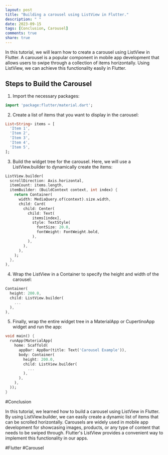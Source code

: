 ```yaml
---
layout: post
title: "Building a carousel using ListView in Flutter."
description: " "
date: 2023-09-15
tags: [Conclusion, Carousel]
comments: true
share: true
---
```


In this tutorial, we will learn how to create a carousel using ListView in Flutter. A carousel is a popular component in mobile app development that allows users to swipe through a collection of items horizontally. Using ListView, we can achieve this functionality easily in Flutter.

## Steps to Build the Carousel

1. Import the necessary packages:
```dart
import 'package:flutter/material.dart';
```

2. Create a list of items that you want to display in the carousel:
```dart
List<String> items = [
  'Item 1',
  'Item 2',
  'Item 3',
  'Item 4',
  'Item 5',
];
```

3. Build the widget tree for the carousel. Here, we will use a ListView.builder to dynamically create the items:
```dart
ListView.builder(
  scrollDirection: Axis.horizontal,
  itemCount: items.length,
  itemBuilder: (BuildContext context, int index) {
    return Container(
      width: MediaQuery.of(context).size.width,
      child: Card(
        child: Center(
          child: Text(
            items[index],
            style: TextStyle(
              fontSize: 20.0,
              fontWeight: FontWeight.bold,
            ),
          ),
        ),
      ),
    );
  },
),
```

4. Wrap the ListView in a Container to specify the height and width of the carousel:
```dart
Container(
  height: 200.0,
  child: ListView.builder(
    ...
  ),
),
```

5. Finally, wrap the entire widget tree in a MaterialApp or CupertinoApp widget and run the app:
```dart
void main() {
  runApp(MaterialApp(
    home: Scaffold(
      appBar: AppBar(title: Text('Carousel Example')),
      body: Container(
        height: 200.0,
        child: ListView.builder(
          ...
        ),
      ),
    ),
  ));
}
```

#Conclusion

In this tutorial, we learned how to build a carousel using ListView in Flutter. By using ListView.builder, we can easily create a dynamic list of items that can be scrolled horizontally. Carousels are widely used in mobile app development for showcasing images, products, or any type of content that needs to be swiped through. Flutter's ListView provides a convenient way to implement this functionality in our apps.

#Flutter #Carousel
